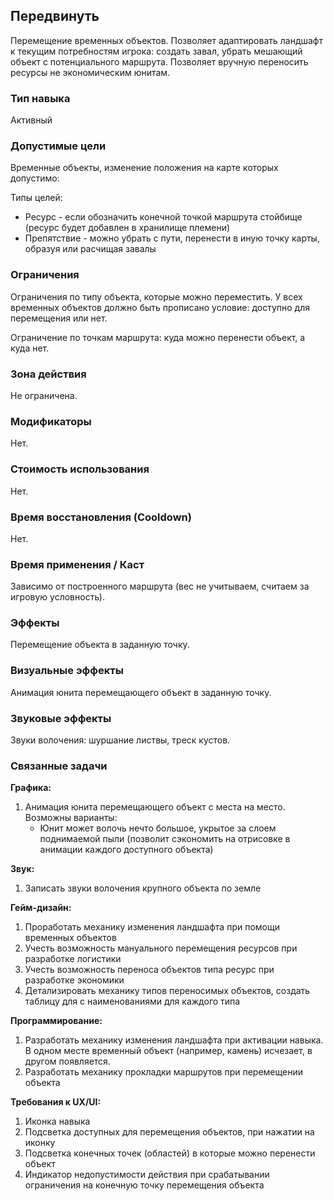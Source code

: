 ## Передвинуть

Перемещение временных объектов. Позволяет адаптировать ландшафт к текущим потребностям игрока: создать завал, убрать мешающий объект с потенциального маршрута. Позволяет вручную переносить ресурсы не экономическим юнитам.

### Тип навыка

Активный

### Допустимые цели

Временные объекты, изменение положения на карте которых допустимо:

Типы целей:

- Ресурс - если обозначить конечной точкой маршрута стойбище (ресурс будет добавлен в хранилище племени)
- Препятствие - можно убрать с пути, перенести в иную точку карты, образуя или расчищая завалы

### Ограничения

Ограничения по типу объекта, которые можно переместить. У всех временных объектов должно быть прописано условие: доступно для перемещения или нет. 

Ограничение по точкам маршрута: куда можно перенести объект, а куда нет. 

### Зона действия

Не ограничена. 

### Модификаторы

Нет.

### Стоимость использования

Нет.

### Время восстановления (Cooldown)

Нет.

### Время применения / Каст

Зависимо от построенного маршрута (вес не учитываем, считаем за игровую условность).

### Эффекты

Перемещение объекта в заданную точку. 

### Визуальные эффекты

Анимация юнита перемещающего объект в заданную точку.

### Звуковые эффекты

Звуки волочения: шуршание листвы, треск кустов.

### Связанные задачи

**Графика:**
1. Анимация юнита перемещающего объект с места на место. Возможны варианты:
   - Юнит может волочь нечто большое, укрытое за слоем поднимаемой пыли (позволит сэкономить на отрисовке в анимации каждого доступного объекта)

**Звук:**
1. Записать звуки волочения крупного объекта по земле

**Гейм-дизайн:**
1. Проработать механику изменения ландшафта при помощи временных объектов
2. Учесть возможность мануального перемещения ресурсов при разработке логистики
3. Учесть возможность переноса объектов типа ресурс при разработке экономики
4. Детализировать механику типов переносимых объектов, создать таблицу для с наименованиями для каждого типа

**Программирование:**
1. Разработать механику изменения ландшафта при активации навыка. В одном месте временный объект (например, камень) исчезает, в другом появляется. 
2. Разработать механику прокладки маршрутов при перемещении объекта

**Требования к UX/UI:**
1. Иконка навыка
2. Подсветка доступных для перемещения объектов, при нажатии на иконку
3. Подсветка конечных точек (областей) в которые можно перенести объект
4. Индикатор недопустимости действия при срабатывании ограничения на конечную точку перемещения объекта